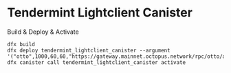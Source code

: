 # Tendermint Lightclient Canister


Build & Deploy & Activate
``` 4d
dfx build
dfx deploy tendermint_lightclient_canister --argument '("otto",1000,60,60,"https://gateway.mainnet.octopus.network/rpc/otto/andk2nmw198f7on2")'
dfx canister call tendermint_lightclient_canister activate
```


